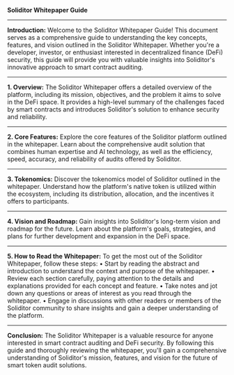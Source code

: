 **Soliditor Whitepaper Guide**
________________________________________
**Introduction:**
Welcome to the Soliditor Whitepaper Guide! This document serves as a comprehensive guide to understanding the key concepts, features, and vision outlined in the Soliditor Whitepaper. Whether you're a developer, investor, or enthusiast interested in decentralized finance (DeFi) security, this guide will provide you with valuable insights into Soliditor's innovative approach to smart contract auditing.
________________________________________
**1. Overview:**
The Soliditor Whitepaper offers a detailed overview of the platform, including its mission, objectives, and the problem it aims to solve in the DeFi space. It provides a high-level summary of the challenges faced by smart contracts and introduces Soliditor's solution to enhance security and reliability.
________________________________________
**2. Core Features:**
Explore the core features of the Soliditor platform outlined in the whitepaper. Learn about the comprehensive audit solution that combines human expertise and AI technology, as well as the efficiency, speed, accuracy, and reliability of audits offered by Soliditor.
________________________________________
**3. Tokenomics:**
Discover the tokenomics model of Soliditor outlined in the whitepaper. Understand how the platform's native token is utilized within the ecosystem, including its distribution, allocation, and the incentives it offers to participants.
________________________________________
**4. Vision and Roadmap:**
Gain insights into Soliditor's long-term vision and roadmap for the future. Learn about the platform's goals, strategies, and plans for further development and expansion in the DeFi space.
________________________________________
**5. How to Read the Whitepaper:**
To get the most out of the Soliditor Whitepaper, follow these steps:
•	Start by reading the abstract and introduction to understand the context and purpose of the whitepaper.
•	Review each section carefully, paying attention to the details and explanations provided for each concept and feature.
•	Take notes and jot down any questions or areas of interest as you read through the whitepaper.
•	Engage in discussions with other readers or members of the Soliditor community to share insights and gain a deeper understanding of the platform.
________________________________________
**Conclusion:**
The Soliditor Whitepaper is a valuable resource for anyone interested in smart contract auditing and DeFi security. By following this guide and thoroughly reviewing the whitepaper, you'll gain a comprehensive understanding of Soliditor's mission, features, and vision for the future of smart token audit solutions.

